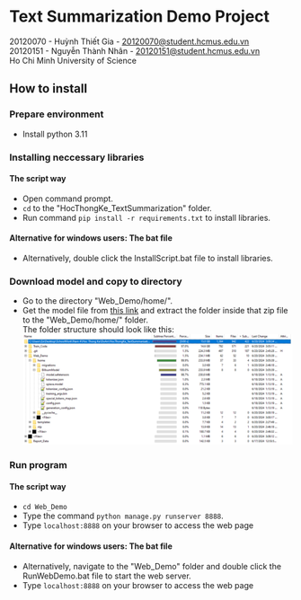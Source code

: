 # Text Summarization Demo Project
20120070 - Huỳnh Thiết Gia - 20120070@student.hcmus.edu.vn  
20120151 - Nguyễn Thành Nhân - 20120151@student.hcmus.edu.vn    
Ho Chi Minh University of Science
## How to install 
### Prepare environment
* Install python 3.11
### Installing neccessary libraries
#### The script way
* Open command prompt.
* `cd` to the "HocThongKe_TextSummarization" folder.  
* Run command `pip install -r requirements.txt` to install libraries.  
#### Alternative for windows users: The bat file
* Alternatively, double click the InstallScript.bat file to install libraries.
### Download model and copy to directory
* Go to the directory "Web_Demo/home/".
* Get the model file from [this link](https://studenthcmusedu-my.sharepoint.com/:u:/g/personal/20120070_student_hcmus_edu_vn/EewqtGi8wTJOmvuzib5eTLUBzJDVPDl5B-2Dz6Zip3wyGA?e=Hd0IjA) and extract the folder inside that zip file to the "Web_Demo/home/" folder.  
The folder structure should look like this:  
![Image](./Report_Data/InstallBillsum.png)  
### Run program
#### The script way
* `cd Web_Demo` 
* Type the command `python manage.py runserver 8888`.
* Type `localhost:8888` on your browser to access the web page 
#### Alternative for windows users: The bat file
* Alternatively, navigate to the "Web_Demo" folder and double click the RunWebDemo.bat file to start the web server.  
* Type `localhost:8888` on your browser to access the web page 
